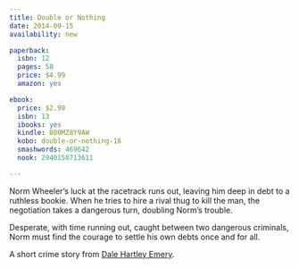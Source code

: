 ```yaml
---
title: Double or Nothing
date: 2014-09-15
availability: new

paperback:
  isbn: 12
  pages: 58
  price: $4.99
  amazon: yes

ebook:
  price: $2.99
  isbn: 13
  ibooks: yes
  kindle: B00MZ8Y9AW
  kobo: double-or-nothing-18
  smashwords: 469642
  nook: 2940150713611

---
```


Norm Wheeler’s luck at the racetrack runs out,
leaving him deep in debt to a ruthless bookie.
When he tries to hire a rival thug to kill the man,
the negotiation takes a dangerous turn,
doubling Norm’s trouble.

Desperate,
with time running out,
caught between two dangerous criminals,
Norm must find the courage to settle his own debts once and for all.

A short crime story
from [Dale Hartley Emery](http://dalehartleyemery.com/).
